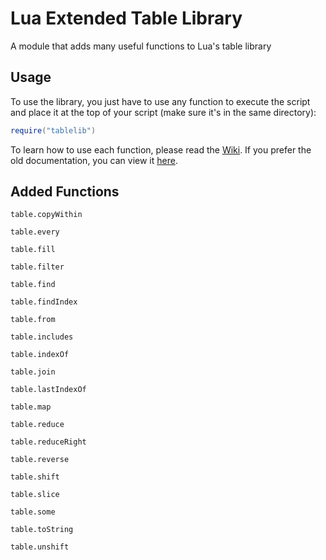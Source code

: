 # Lua Extended Table Library
A module that adds many useful functions to Lua's table library

## Usage

To use the library, you just have to use any function to execute the script and place it at the top of your script (make sure it's in the same directory):<br>
```lua
require("tablelib")
```

To learn how to use each function, please read the [Wiki](https://github.com/greenmancode/luaextendedtablelib/wiki). If you prefer the old documentation, you can view it [here](https://github.com/greenmancode/docs/blob/master/%5BArchived%5D%20LETL%20Docs.md).

## Added Functions
`table.copyWithin`

`table.every`

`table.fill`

`table.filter`

`table.find`

`table.findIndex`

`table.from`

`table.includes`

`table.indexOf`

`table.join`

`table.lastIndexOf`

`table.map`

`table.reduce`

`table.reduceRight`

`table.reverse`

`table.shift`

`table.slice`

`table.some`

`table.toString`

`table.unshift`
